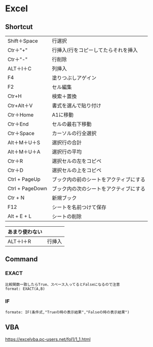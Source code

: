 # Excel

## Shortcut

|    |      |
|----|------|
|Shift＋Space|行選択|
|Ctr＋"+"|行挿入(行をコピーしてたらそれを挿入|
|Ctr＋"-"|行削除|
|ALT＋I＋C|列挿入|
|F4|塗りつぶしアゲイン|
|F2|セル編集|
|Ctr+H|検索＋置換|
|Ctr+Alt＋V|書式を選んで貼り付け|
|Ctr＋Home|A1に移動|
|Ctr＋End|セルの最右下移動|
|Ctr＋Space|カーソルの行全選択|
|Alt＋M＋U＋S|選択行の合計|
|Alt＋M＋U＋A|選択行の平均|
|Ctr＋R|選択セルの左をコピペ|
|Ctr＋D|選択セルの上をコピペ|
|Ctrl + PageUp|ブック内の前のシートをアクティブにする|
|Ctrl + PageDown|ブック内の次のシートをアクティブにする|
|Ctr + N|新規ブック|
|F12|シートを名前つけて保存|
|Alt + E + L|シートの削除|

|あまり使わない||
|----|------|
|ALT＋I＋R|行挿入|

## Command

### **EXACT**
    比較関数一致したらTrue、スペース入ってるとFalseになるので注意
    format: EXACT(A,B)

### **IF**
    formate: IF(条件式,"Trueの時の表示結果","Falseの時の表示結果")


## VBA
https://excelvba.pc-users.net/fol1/1_1.html